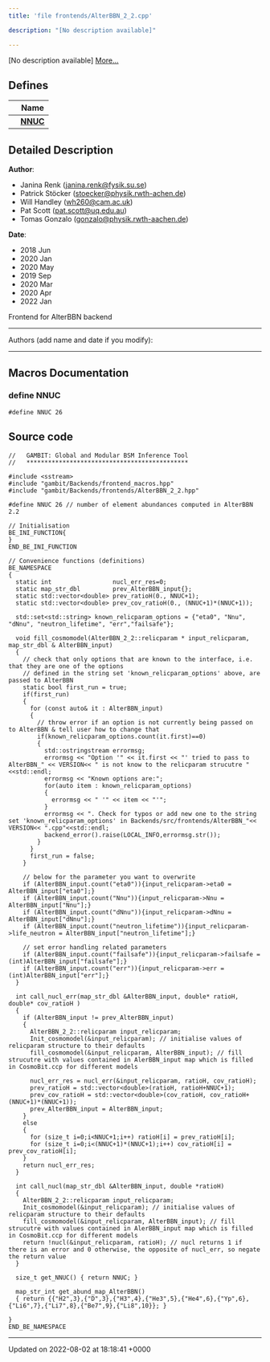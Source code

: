 ```yaml
---
title: 'file frontends/AlterBBN_2_2.cpp'

description: "[No description available]"

---
```







[No description available] [More...](#detailed-description)

## Defines

|                | Name           |
| -------------- | -------------- |
|  | **[NNUC](/documentation/code/gambit_sphinx/files/alterbbn__2__2_8cpp/#define-nnuc)**  |

## Detailed Description


**Author**: 

  * Janina Renk ([janina.renk@fysik.su.se](mailto:janina.renk@fysik.su.se)) 
  * Patrick Stöcker ([stoecker@physik.rwth-achen.de](mailto:stoecker@physik.rwth-achen.de)) 
  * Will Handley ([wh260@cam.ac.uk](mailto:wh260@cam.ac.uk)) 
  * Pat Scott ([pat.scott@uq.edu.au](mailto:pat.scott@uq.edu.au)) 
  * Tomas Gonzalo ([gonzalo@physik.rwth-aachen.de](mailto:gonzalo@physik.rwth-aachen.de)) 


**Date**: 

  * 2018 Jun 
  * 2020 Jan 
  * 2020 May
  * 2019 Sep
  * 2020 Mar
  * 2020 Apr
  * 2022 Jan


Frontend for AlterBBN backend



------------------

Authors (add name and date if you modify):



------------------




## Macros Documentation

### define NNUC

```
#define NNUC 26
```


## Source code

```
//   GAMBIT: Global and Modular BSM Inference Tool
//   *********************************************

#include <sstream>
#include "gambit/Backends/frontend_macros.hpp"
#include "gambit/Backends/frontends/AlterBBN_2_2.hpp"

#define NNUC 26 // number of element abundances computed in AlterBBN 2.2

// Initialisation
BE_INI_FUNCTION{
}
END_BE_INI_FUNCTION

// Convenience functions (definitions)
BE_NAMESPACE
{
  static int                 nucl_err_res=0;
  static map_str_dbl         prev_AlterBBN_input{};
  static std::vector<double> prev_ratioH(0., NNUC+1);
  static std::vector<double> prev_cov_ratioH(0., (NNUC+1)*(NNUC+1));

  std::set<std::string> known_relicparam_options = {"eta0", "Nnu", "dNnu", "neutron_lifetime", "err","failsafe"};

  void fill_cosmomodel(AlterBBN_2_2::relicparam * input_relicparam, map_str_dbl & AlterBBN_input)
  {
    // check that only options that are known to the interface, i.e. that they are one of the options
    // defined in the string set 'known_relicparam_options' above, are passed to AlterBBN
    static bool first_run = true;
    if(first_run)
    {
      for (const auto& it : AlterBBN_input)
      {
        // throw error if an option is not currently being passed on to AlterBBN & tell user how to change that
        if(known_relicparam_options.count(it.first)==0)
        {
          std::ostringstream errormsg;
          errormsg << "Option '" << it.first << "' tried to pass to AlterBBN_" << VERSION<< " is not know to the relicparam strucutre "<<std::endl;
          errormsg << "Known options are:";
          for(auto item : known_relicparam_options)
          {
            errormsg << " '" << item << "'";
          }
          errormsg << ". Check for typos or add new one to the string set 'known_relicparam_options' in Backends/src/frontends/AlterBBN_"<< VERSION<< ".cpp"<<std::endl;
          backend_error().raise(LOCAL_INFO,errormsg.str());
        }
      }
      first_run = false;
    }

    // below for the parameter you want to overwrite
    if (AlterBBN_input.count("eta0")){input_relicparam->eta0 = AlterBBN_input["eta0"];}
    if (AlterBBN_input.count("Nnu")){input_relicparam->Nnu = AlterBBN_input["Nnu"];}
    if (AlterBBN_input.count("dNnu")){input_relicparam->dNnu = AlterBBN_input["dNnu"];}
    if (AlterBBN_input.count("neutron_lifetime")){input_relicparam->life_neutron = AlterBBN_input["neutron_lifetime"];}

    // set error handling related parameters
    if (AlterBBN_input.count("failsafe")){input_relicparam->failsafe = (int)AlterBBN_input["failsafe"];}
    if (AlterBBN_input.count("err")){input_relicparam->err = (int)AlterBBN_input["err"];}
  }

  int call_nucl_err(map_str_dbl &AlterBBN_input, double* ratioH, double* cov_ratioH )
  {
    if (AlterBBN_input != prev_AlterBBN_input)
    {
      AlterBBN_2_2::relicparam input_relicparam;
      Init_cosmomodel(&input_relicparam); // initialise values of relicparam structure to their defaults
      fill_cosmomodel(&input_relicparam, AlterBBN_input); // fill strucutre with values contained in AlerBBN_input map which is filled in CosmoBit.ccp for different models
  
      nucl_err_res = nucl_err(&input_relicparam, ratioH, cov_ratioH);
      prev_ratioH = std::vector<double>(ratioH, ratioH+NNUC+1);
      prev_cov_ratioH = std::vector<double>(cov_ratioH, cov_ratioH+(NNUC+1)*(NNUC+1));
      prev_AlterBBN_input = AlterBBN_input;
    }
    else
    {
      for (size_t i=0;i<NNUC+1;i++) ratioH[i] = prev_ratioH[i];
      for (size_t i=0;i<(NNUC+1)*(NNUC+1);i++) cov_ratioH[i] = prev_cov_ratioH[i];
    }
    return nucl_err_res;
  }

  int call_nucl(map_str_dbl &AlterBBN_input, double *ratioH)
  {
    AlterBBN_2_2::relicparam input_relicparam;
    Init_cosmomodel(&input_relicparam); // initialise values of relicparam structure to their defaults
    fill_cosmomodel(&input_relicparam, AlterBBN_input); // fill strucutre with values contained in AlerBBN_input map which is filled in CosmoBit.ccp for different models
    return !nucl(&input_relicparam, ratioH); // nucl returns 1 if there is an error and 0 otherwise, the opposite of nucl_err, so negate the return value
  }

  size_t get_NNUC() { return NNUC; }

  map_str_int get_abund_map_AlterBBN()
  { return {{"H2",3},{"D",3},{"H3",4},{"He3",5},{"He4",6},{"Yp",6},{"Li6",7},{"Li7",8},{"Be7",9},{"Li8",10}}; }

}
END_BE_NAMESPACE
```


-------------------------------

Updated on 2022-08-02 at 18:18:41 +0000
